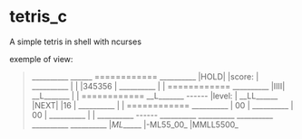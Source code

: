 # tetris_c
A simple tetris in shell with ncurses

exemple of view:
> \_\_\_\_\_\_\_\_\_\_ \_\_\_\_\_\_ ============
> \_\_\_\_\_\_\_\_\_\_ |HOLD| |score:    |
> \_\_\_\_\_\_\_\_\_\_ |    | |345356    |
> \_\_\_\_\_\_\_\_\_\_ |    | ============
> \_\_\_\_\_\_\_\_\_\_ |IIII|
> \_\_L\_\_\_\_\_\_\_ |    | ============
> \_\_L\_\_\_\_\_\_\_ \-\-\-\-\-\- |level:    |
> \_\_LL\_\_\_\_\_\_ |NEXT| |16        |
> \_\_\_\_\_\_\_\_\_\_ |    | ============
> \_\_\_\_\_\_\_\_\_\_ | 00 |
> \_\_\_\_\_\_\_\_\_\_ | 00 |
> \_\_\_\_\_\_\_\_\_\_ |    |
> \_\_\_\_\_\_\_\_\_\_ \-\-\-\-\-\-
> \_\_\_\_\_\_\_\_\_\_
> \_\_\_\_\_\_\_\_\_\_
> \_\_\_\_\_\_\_\_\_\_
> \_\_\_\_\_\_\_\_\_\_
> \_\_\_\_\_\_\_\_\_\_
> |_ML______
> |-ML55_00_
> |MMLL5500_
